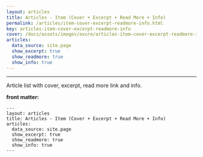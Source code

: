 ```yaml
---
layout: articles
title: Articles - Item (Cover + Excerpt + Read More + Info)
permalink: /articles/item-cover-excerpt-readmore-info.html
key: articles-item-cover-excerpt-readmore-info
cover: /docs/assets/images/axure/articles-item-cover-excerpt-readmore-info.jpg
articles:
  data_source: site.page
  show_excerpt: true
  show_readmore: true
  show_info: true
---
```


<div class="article__content" markdown="1">

---

Article list with cover, excerpt, read more link and info.

<!--more-->

**front matter:**

    ---
    layout: articles
    title: Articles - Item (Cover + Excerpt + Read More + Info)
    articles:
      data_source: site.page
      show_excerpt: true
      show_readmore: true
      show_info: true
    ---

</div>